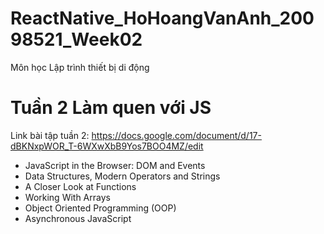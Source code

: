 # ReactNative_HoHoangVanAnh_20098521_Week02
Môn học Lập trình thiết bị di động

# Tuần 2 Làm quen với JS
Link bài tập tuần 2: https://docs.google.com/document/d/17-dBKNxpWOR_T-6WXwXbB9Yos7BOO4MZ/edit

- JavaScript in the Browser: DOM and Events
- Data Structures, Modern Operators and Strings
- A Closer Look at Functions
- Working With Arrays
- Object Oriented Programming (OOP)
- Asynchronous JavaScript
